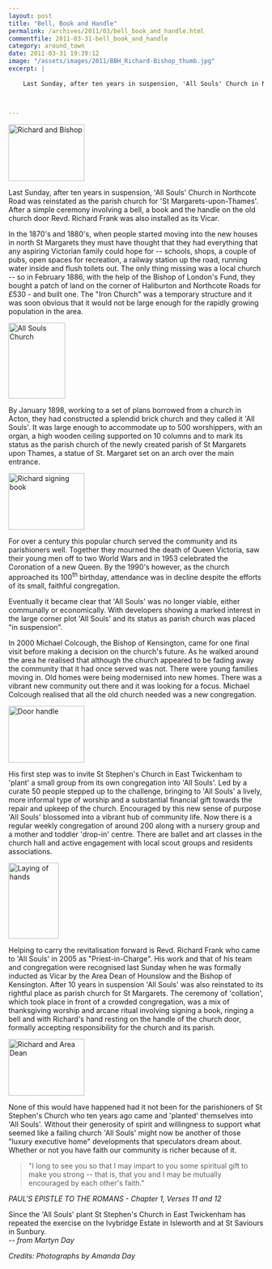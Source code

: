 ```yaml
---
layout: post
title: "Bell, Book and Handle"
permalink: /archives/2011/03/bell_book_and_handle.html
commentfile: 2011-03-31-bell_book_and_handle
category: around_town
date: 2011-03-31 19:39:12
image: "/assets/images/2011/BBH_Richard-Bishop_thumb.jpg"
excerpt: |
    
    Last Sunday, after ten years in suspension, 'All Souls' Church in Northcote Road was reinstated as the parish church for 'St Margarets-upon-Thames'. After a simple ceremony involving a bell, a book and the handle on the old church door Revd. Richard Frank was also installed as its Vicar.
    
    

---
```


<div markdown="1" class="box">
<a href="/assets/images/2011/BBH_Richard-Bishop.jpg" title="See larger version of - Richard and Bishop"><img src="/assets/images/2011/BBH_Richard-Bishop_thumb.jpg" width="150" height="112" alt="Richard and Bishop" class="photo right" /></a>

Last Sunday, after ten years in suspension, 'All Souls' Church in Northcote Road was reinstated as the parish church for 'St Margarets-upon-Thames'. After a simple ceremony involving a bell, a book and the handle on the old church door Revd. Richard Frank was also installed as its Vicar.

</div>
In the 1870's and 1880's, when people started moving into the new houses in north St Margarets they must have thought that they had everything that any aspiring Victorian family could hope for -- schools, shops, a couple of pubs, open spaces for recreation, a railway station up the road, running water inside and flush toilets out. The only thing missing was a local church -- so in February 1886, with the help of the Bishop of London's Fund, they bought a patch of land on the corner of Haliburton and Northcote Roads for £530 - and built one. The "Iron Church" was a temporary structure and it was soon obvious that it would not be large enough for the rapidly growing population in the area.

<a href="/assets/images/2011/BBH_All-Souls-Church.jpg" title="See larger version of - All Souls Church"><img src="/assets/images/2011/BBH_All-Souls-Church_thumb.jpg" width="112" height="150" alt="All Souls Church" class="photo right" /></a>

By January 1898, working to a set of plans borrowed from a church in Acton, they had constructed a splendid brick church and they called it 'All Souls'. It was large enough to accommodate up to 500 worshippers, with an organ, a high wooden ceiling supported on 10 columns and to mark its status as the parish church of the newly created parish of St Margarets upon Thames, a statue of St. Margaret set on an arch over the main entrance.

<a href="/assets/images/2011/BBH_Richard-signing-book.jpg" title="See larger version of - Richard signing book"><img src="/assets/images/2011/BBH_Richard-signing-book_thumb.jpg" width="150" height="112" alt="Richard signing book" class="photo right" /></a>

For over a century this popular church served the community and its parishioners well. Together they mourned the death of Queen Victoria, saw their young men off to two World Wars and in 1953 celebrated the Coronation of a new Queen. By the 1990's however, as the church approached its 100<sup>th</sup> birthday, attendance was in decline despite the efforts of its small, faithful congregation.

Eventually it became clear that 'All Souls' was no longer viable, either communally or economically. With developers showing a marked interest in the large corner plot 'All Souls' and its status as parish church was placed "in suspension".

In 2000 Michael Colcough, the Bishop of Kensington, came for one final visit before making a decision on the church's future. As he walked around the area he realised that although the church appeared to be fading away the community that it had once served was not. There were young families moving in. Old homes were being modernised into new homes. There was a vibrant new community out there and it was looking for a focus. Michael Colcough realised that all the old church needed was a new congregation.

<a href="/assets/images/2011/BBH_Richard-and-Door-Handle.jpg" title="See larger version of - Door handle"><img src="/assets/images/2011/BBH_Richard-and-Door-Handle_thumb.jpg" width="150" height="112" alt="Door handle" class="photo right" /></a>

His first step was to invite St Stephen's Church in East Twickenham to 'plant' a small group from its own congregation into 'All Souls'. Led by a curate 50 people stepped up to the challenge, bringing to 'All Souls' a lively, more informal type of worship and a substantial financial gift towards the repair and upkeep of the church. Encouraged by this new sense of purpose 'All Souls' blossomed into a vibrant hub of community life. Now there is a regular weekly congregation of around 200 along with a nursery group and a mother and toddler 'drop-in' centre. There are ballet and art classes in the church hall and active engagement with local scout groups and residents associations.

<a href="/assets/images/2011/BBH_Laying-of-hands.jpg" title="See larger version of - Laying of hands"><img src="/assets/images/2011/BBH_Laying-of-hands_thumb.jpg" width="99" height="150" alt="Laying of hands" class="photo right" /></a>

Helping to carry the revitalisation forward is Revd. Richard Frank who came to 'All Souls' in 2005 as "Priest-in-Charge". His work and that of his team and congregation were recognised last Sunday when he was formally inducted as Vicar by the Area Dean of Hounslow and the Bishop of Kensington. After 10 years in suspension 'All Souls' was also reinstated to its rightful place as parish church for St Margarets. The ceremony of 'collation', which took place in front of a crowded congregation, was a mix of thanksgiving worship and arcane ritual involving signing a book, ringing a bell and with Richard's hand resting on the handle of the church door, formally accepting responsibility for the church and its parish.

<a href="/assets/images/2011/BBH_Richard-and-Area-Dean.jpg" title="See larger version of - Richard and Area Dean"><img src="/assets/images/2011/BBH_Richard-and-Area-Dean_thumb.jpg" width="150" height="112" alt="Richard and Area Dean" class="photo right" /></a>

None of this would have happened had it not been for the parishioners of St Stephen's Church who ten years ago came and 'planted' themselves into 'All Souls'. Without their generosity of spirit and willingness to support what seemed like a failing church 'All Souls' might now be another of those "luxury executive home" developments that speculators dream about. Whether or not you have faith our community is richer because of it.

> "I long to see you so that I may impart to you some spiritual gift to make you strong -- that is, that you and I may be mutually encouraged by each other's faith."

<cite>PAUL'S EPISTLE TO THE ROMANS - Chapter 1, Verses 11 and 12</cite>

<div markdown="1" class="box">
Since the 'All Souls' plant St Stephen's Church in East Twickenham has repeated the exercise on the Ivybridge Estate in Isleworth and at St Saviours in Sunbury.

</div>
<cite>-- from Martyn Day</cite>

*Credits: Photographs by Amanda Day*

